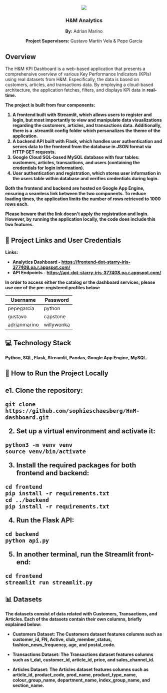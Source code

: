 <p align="center">
  <p align="center">
  <img src="https://upload.wikimedia.org/wikipedia/commons/5/53/H%26M-Logo.svg">
</p>
<h3 align="center">H&M Analytics</h3>

<p align="center"><b>By:</b> Adrian Marino</p>
<p align="center"><b>Project Supervisors:</b> Gustavo Martín Vela & Pepe García</p>

<h2> Overview </h2>

<p> The H&M KPI Dashboard is a web-based application that presents a comprehensive overview of various Key Performance Indicators (KPIs) using real datasets from H&M. Especifically, the data is based on customers, articles, and transactions data. By employing a cloud-based architecture, the application fetches, filters, and displays KPI data in <b>real-time<b>.

The project is built from four components:

1. A frontend built with Streamlit, which allows users to register and login, but most importantly to view and manipulate data visualizations regarding the customers, articles, and transactions data. Additionally, there is a .streamlit config folder which personalizes the theme of the application.
2. A backend API built with Flask, which handles user authentication and serves data to the frontend from the database in JSON format via HTTP GET requests.
3. Google Cloud SQL-based MySQL database with four tables: customers, articles, transactions, and users (containing the credentials for login information).
4. User authentication and registration, which stores user information in the users table within database and verifies credentials during login.

Both the frontend and backend are hosted on Google App Engine, ensuring a seamless link between the two components. To reduce loading times, the application limits the number of rows retrieved to 1000 rows each. 

Please beware that the link doesn't apply the registration and login. However, by running the application locally, the code does include this two features. 
<p>

<h2>🔗 Project Links and User Credentials </h2>

Links:
- **Analytics Dashboard** - https://frontend-dot-starry-iris-377408.oa.r.appspot.com/
- **API Endpoints** - https://api-dot-starry-iris-377408.oa.r.appspot.com/

In order to access either the catalog or the dashboard services, please use one of the pre-registered profiles below:

| Username  | Password |
| ------------- | ------------- |
| pepegarcia  | python |
| gustavo  | capstone  |
| adrianmarino  | willywonka  |


<h2>💻 Technology Stack </h2>

<p>Python, SQL, Flask, Streamlit, Pandas, Google App Engine, MySQL.<p>


<h2>🏃 How to Run the Project Locally<h2>

  <p>
e1. Clone the repository:

```
git clone https://github.com/sophieschaesberg/HnM-dashboard.git
```

2. Set up a virtual environment and activate it:

```
python3 -m venv venv
source venv/bin/activate
```

3. Install the required packages for both frontend and backend:

```
cd frontend
pip install -r requirements.txt
cd ../backend
pip install -r requirements.txt
```

4. Run the Flask API:

```
cd backend
python api.py
```

5. In another terminal, run the Streamlit front-end:

```
cd frontend
streamlit run streamlit.py
```

<h2>📊 Datasets </h2>

The datasets consist of data related with Customers, Transactions, and Articles. Each of the datasets contain their own columns, briefly explained below:

- **Customers Dataset:** The Customers dataset features columns such as customer_id, FN, Active, club_member_status, fashion_news_frequency, age, and postal_code.

- **Transactions Dataset:** The Transactions dataset features columns such as t_dat, customer_id, article_id, price, and sales_channel_id.

- **Articles Dataset:** The Articles dataset features columns such as article_id, product_code, prod_name, product_type_name, colour_group_name, department_name, index_group_name, and section_name.
